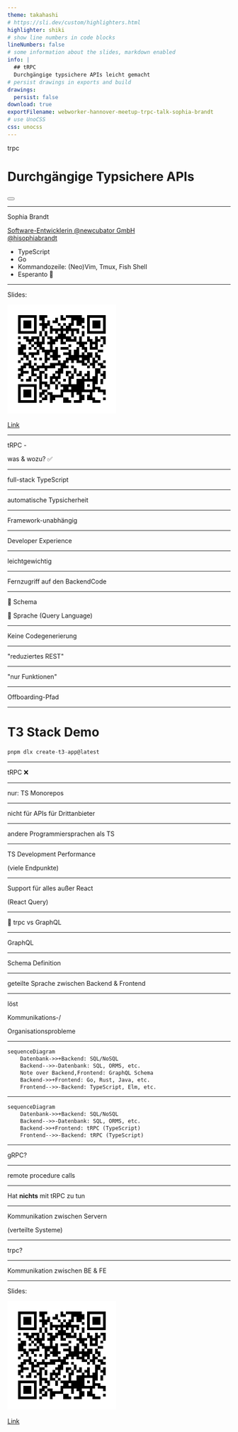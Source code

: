 ```yaml
---
theme: takahashi
# https://sli.dev/custom/highlighters.html
highlighter: shiki
# show line numbers in code blocks
lineNumbers: false
# some information about the slides, markdown enabled
info: |
  ## tRPC
  Durchgängige typsichere APIs leicht gemacht
# persist drawings in exports and build
drawings:
  persist: false
download: true
exportFilename: webworker-hannover-meetup-trpc-talk-sophia-brandt
# use UnoCSS
css: unocss
---
```



trpc
# Durchgängige Typsichere APIs

<div class="abs-br m-6 flex gap-2">
  <button @click="$slidev.nav.openInEditor()" title="Open in Editor" class="text-xl icon-btn opacity-50 !border-none !hover:text-white">
    <carbon:edit />
  </button>
  <a href="https://github.com/sophiabrandt/webworker-hannover-meetup-trpc-talk" target="_blank" alt="GitHub"
    class="text-xl icon-btn opacity-50 !border-none !hover:text-white">
    <carbon-logo-github />
  </a>
</div>

---

Sophia Brandt
<div>
<a href="https://www.newcubator.com" target="_blank" alt="Newcubator"
class="text-xl icon-btn opacity-50 !border-none !hover:text-black">
Software-Entwicklerin @newcubator GmbH</a>
</div>

<div>
<a href="https://twitter.com/hisophiabrandt" target="_blank" alt="Twitter"
class="text-xl icon-btn text-blue opacity-50 !border-none !hover:text-blue">
<carbon-logo-twitter />@hisophiabrandt</a>
</div>

<ul>
<li class="text-sm">TypeScript</li>
<li class="text-sm">Go</li>
<li class="text-sm">Kommandozeile: (Neo)Vim, Tmux, Fish Shell</li>
<li class="text-sm">Esperanto 💚</li>
</ul>

---

Slides:

![QR Code](/qrcode.png)

[](https://webworker-hannover-meetup-trpc-talk.vercel.app/)
<div>
<a href="https://webworker-hannover-meetup-trpc-talk.vercel.app/" target="_blank" alt="wiki icon"
class="text-xl icon-btn opacity-50 !border-none !hover:text-black">
<carbon-wikis />Link</a>
</div>

---

tRPC - 

was & wozu? ✅

---

full-stack TypeScript

---

automatische Typsicherheit

---

Framework-unabhängig

---

Developer Experience

---

leichtgewichtig

---

Fernzugriff auf den BackendCode

---

🚫 Schema

🚫 Sprache (Query Language)

---

Keine Codegenerierung

---

"reduziertes REST"

---

"nur Funktionen"

---

Offboarding-Pfad

---

# T3 Stack Demo

```ts
pnpm dlx create-t3-app@latest
```

---

tRPC
❌

---

nur: TS Monorepos

---

nicht für APIs für Drittanbieter

---

andere Programmiersprachen als TS

---

TS Development Performance

(viele Endpunkte)

---

Support für alles außer React

(React Query)

---

🥊 trpc vs GraphQL


---

GraphQL

---

Schema Definition

---

geteilte Sprache zwischen Backend & Frontend

---

löst

Kommunikations-/

Organisationsprobleme

---

```mermaid {theme: 'neutral', scale: 0.8}
sequenceDiagram
    Datenbank->>+Backend: SQL/NoSQL  
    Backend-->>-Datenbank: SQL, ORMS, etc.
    Note over Backend,Frontend: GraphQL Schema
    Backend->>+Frontend: Go, Rust, Java, etc.
    Frontend-->>-Backend: TypeScript, Elm, etc.
```

---

```mermaid {theme: 'neutral', scale: 0.8}
sequenceDiagram
    Datenbank->>+Backend: SQL/NoSQL  
    Backend-->>-Datenbank: SQL, ORMS, etc.
    Backend->>+Frontend: tRPC (TypeScript)
    Frontend-->>-Backend: tRPC (TypeScript)
```
---

gRPC?

---

remote procedure calls

---

Hat **nichts** mit tRPC zu tun

---

Kommunikation zwischen Servern

(verteilte Systeme)

---

trpc?

---

Kommunikation zwischen BE & FE

---

Slides:

![QR Code](/qrcode.png)

[](https://webworker-hannover-meetup-trpc-talk.vercel.app/)
<div>
<a href="https://webworker-hannover-meetup-trpc-talk.vercel.app/" target="_blank" alt="wiki icon"
class="text-xl icon-btn opacity-50 !border-none !hover:text-black">
<carbon-wikis />Link</a>
</div>

